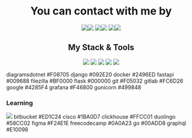 <div align="center">

# You can contact with me by
<a href='https://t.me/sivikgosh' target='_blank'><img src='https://img.shields.io/badge/Telegram-white?style=for-the-badge&logo=Telegram&logoColor=26A5E4'><img src='https://img.shields.io/badge/@SivikGosh-26A5E4?style=for-the-badge'></a>
<a href='mailto:sivik@protonmail.com'><img src='https://img.shields.io/badge/Proton Mail-white?style=for-the-badge&logo=protonmail&logoColor=6D4AFF'><img src='https://img.shields.io/badge/sivik@protonmail.com-6D4AFF?style=for-the-badge'></a>
<a href='https://www.linkedin.com/in/sivikgosh/' target='_blank'><img src='https://img.shields.io/badge/LinkedIn-white?style=for-the-badge&logo=linkedin&logoColor=0A66C2'><img src='https://img.shields.io/badge/Georgiy Markarov-0A66C2?style=for-the-badge'></a>

</div>

<div align="center">
  
##  My Stack & Tools
<img src='https://img.shields.io/badge/Python-3776AB?style=for-the-badge&logo=python&logoColor=white'>
<img src='https://img.shields.io/badge/.env-ECD53F?style=for-the-badge&logo=dotenv&logoColor=black'>
<img src='https://img.shields.io/badge/Celery-37814A?style=for-the-badge&logo=celery&logoColor=white'>
<img src='https://img.shields.io/badge/CSS3-1572B6?style=for-the-badge&logo=css3&logoColor=white'>
<img src='https://img.shields.io/badge/DBeaver-382923?style=for-the-badge&logo=dbeaver&logoColor=white'>

</div>

diagramsdotnet #F08705
django #092E20
docker #2496ED
fastapi #009688
filezilla #BF0000
flask #000000
git #F05032
gitlab #FC6D26
google #4285F4
grafana #F46800
gunicorn #499848

### Learning
<img src='https://img.shields.io/badge/Ansible-EE0000?style=for-the-badge&logo=ansible&logoColor=white'>
bitbucket #ED1C24
cisco #1BA0D7
clickhouse #FFCC01
duolingo #58CC02
figma #F24E1E
freecodecamp #0A0A23
go #00ADD8
graphql #E10098
